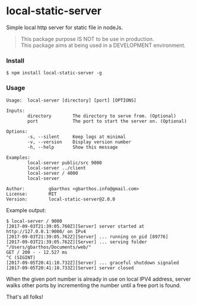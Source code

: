 local-static-server
============

Simple local http server for static file in nodeJs.

> This package purpose IS NOT to be use in production.  
> This package aims at being used in a DEVELOPMENT environment.  


### Install  
```
$ npm install local-static-server -g
```

### Usage  
```
Usage:  local-server [directory] [port] [OPTIONS]

Inputs:
        directory        The directory to serve from. (Optional)
        port             The port to start the server on. (Optional)

Options:
        -s, --silent     Keep logs at minimal
        -v, --version    Display version number
        -h, --help       Show this message

Examples:
        local-server public/src 9000
        local-server ../client
        local-server / 4000
        local-server

Author:         gbarthos <gbarthos.info@gmail.com>
License:        MIT
Version:        local-static-server@2.0.0
```

Example output:
```
$ local-server / 9000 
[2017-09-03T21:39:05.760Z][Server] server started at http://127.0.0.1:9000/ on IPv4
[2017-09-03T21:39:05.762Z][Server] ... running on pid [89776]
[2017-09-03T21:39:05.762Z][Server] ... serving folder "/Users/gbarthos/Documents/web/"
GET / 200 - - 12.527 ms
^C (SIGINT)
[2017-09-05T20:41:10.732Z][Server] ... graceful shutdown signaled
[2017-09-05T20:41:10.733Z][Server] server closed
```

When the given port number is already in use on local IPV4 address, server walks other ports by incrementing the number until a free port is found.

That's all folks!